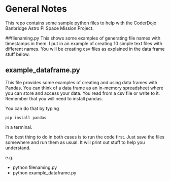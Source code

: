 # General Notes
This repo contains some sample python files to help with the CoderDojo Banbridge Astro Pi Space Mission Project.

##filenaming.py
This shows some examples of generating file names with timestamps in them.
I put in an example of creating 10 simple text files with different names.
You will be creating csv files as explained in the data frame stuff below.

## example_dataframe.py

This file provides some examples of creating and using data frames with Pandas.
You can think of a data frame as an in-memory spreadsheet where you can store and access your data.
You read from a csv file or write to it.
Remember that you will need to install pandas.

You can do that by typing

	pip install pandas

in a terminal.


The best thing to do in both cases is to run the code first.
Just save the files somewhere and run them as usual.
It will print out stuff to help you understand.

e.g.

* python filenaming.py
* python example_dataframe.py
